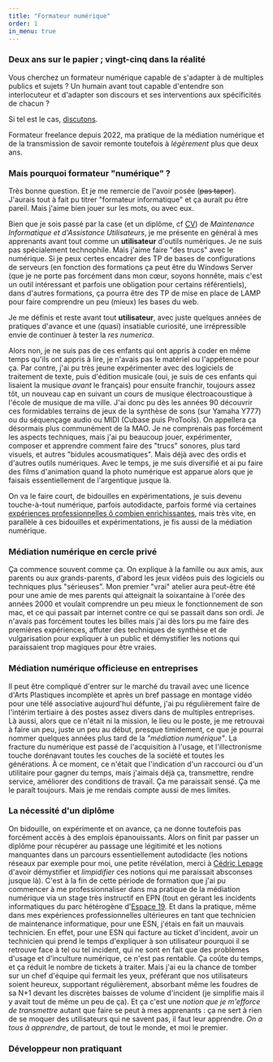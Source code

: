 ```yaml
---
title: "Formateur numérique"
order: 1
in_menu: true
---
```

### Deux ans sur le papier ; vingt-cinq dans la réalité

Vous cherchez un formateur numérique capable de s'adapter à de multiples publics et sujets ? Un humain avant tout capable d'entendre son interlocuteur et d'adapter son discours et ses interventions aux spécificités de chacun ?

Si tel est le cas, [discutons](https://galthubu.github.io/formateur/contact.html).

Formateur freelance depuis 2022, ma pratique de la médiation numérique et de la transmission de savoir remonte toutefois à _légèrement_ plus que deux ans.

### Mais pourquoi formateur "numérique" ?

Très bonne question. Et je me remercie de l'avoir posée (~~pas taper~~). J'aurais tout à fait pu titrer "formateur informatique" et ça aurait pu être pareil. Mais j'aime bien jouer sur les mots, ou avec eux.

Bien que je sois passé par la case (et un diplôme, cf [CV](https://galthubu.github.io/formateur/cv%20exhaustif.html)) de _Maintenance Informatique et d'Assistance Utilisateurs_, je me présente en général à mes apprenants avant tout comme un **utilisateur** d'outils numériques. Je ne suis pas spécialement technophile. Mais j'aime faire "des trucs" avec le numérique. Si je peux certes encadrer des TP de bases de configurations de serveurs (en fonction des formations ça peut être du Windows Server (que je ne porte pas forcément dans mon cœur, soyons honnête, mais c'est un outil intéressant et parfois une obligation pour certains référentiels), dans d'autres formations, ça pourra être des TP de mise en place de LAMP pour faire comprendre un peu (mieux) les bases du web. 

Je me définis et reste avant tout **utilisateur**, avec juste quelques années de pratiques d'avance et une (quasi) insatiable curiosité, une irrépressible envie de continuer à tester la _res numerica_.

Alors non, je ne suis pas de ces enfants qui ont appris à coder en même temps qu'ils ont appris à lire, je n'avais pas le matériel ou l'appétence pour ça. Par contre, j'ai pu très jeune expérimenter avec des logiciels de traitement de texte, puis d'édition musicale (oui, je suis de ces enfants qui lisaient la musique _avant_ le français) pour ensuite franchir, toujours assez tôt, un nouveau cap en suivant un cours de musique électroacoustique à l'école de musique de ma ville. J'ai donc pu dès les années 90 découvrir ces formidables terrains de jeux de la synthèse de sons (sur Yamaha Y777) ou du séquençage audio ou MIDI (Cubase puis ProTools). On appellera ça désormais plus communément de la MAO. Je ne comprenais pas forcément les aspects techniques, mais j'ai pu beaucoup jouer, expérimenter, composer et apprendre comment faire des "trucs" sonores, plus tard visuels, et autres "bidules acousmatiques". Mais déjà avec des ordis et d'autres outils numériques. Avec le temps, je me suis diversifié et ai pu faire des films d'animation quand la photo numérique est apparue alors que je faisais essentiellement de l'argentique jusque là.

On va le faire court, de bidouilles en expérimentations, je suis devenu touche-à-tout numérique, parfois autodidacte, parfois formé via certaines [expériences professionnelles ô combien enrichissantes](http://itineracy.free.fr/), mais très vite, en parallèle à ces bidouilles et expérimentations, je fis aussi de la médiation numérique.

### Médiation numérique en cercle privé

Ça commence souvent comme ça. On explique à la famille ou aux amis, aux parents ou aux grands-parents, d'abord les jeux vidéos puis des logiciels ou techniques plus "sérieuses". Mon premier "vrai" atelier aura peut-être été pour une amie de mes parents qui atteignait la soixantaine à l'orée des années 2000 et voulait comprendre un peu mieux le fonctionnement de son mac, et ce qui passait par internet contre ce qui se passait dans son ordi. Je n'avais pas forcément toutes les billes mais j'ai dès lors pu me faire des premières expériences, affuter des techniques de synthèse et de vulgarisation pour expliquer à un public et démystifier les notions qui paraissaient trop magiques pour être vraies.

### Médiation numérique officieuse en entreprises

Il peut être compliqué d'entrer sur le marché du travail avec une licence d'Arts Plastiques incomplète et après un bref passage en montage vidéo pour une télé associative aujourd'hui défunte, j'ai pu régulièrement faire de l'intérim tertiaire à des postes assez divers dans de multiples entreprises. Là aussi, alors que ce n'était ni la mission, le lieu ou le poste, je me retrouvai à faire un peu, juste un peu au début, presque timidement, ce que je pourrai nommer quelques années plus tard de la _"médiation numérique"_. La fracture du numérique est passé de l'acquisition à l'usage, et l'illectronisme touche dorénavant toutes les couches de la société et toutes les générations. À ce moment, ce n'était que l'indication d'un raccourci ou d'un utilitaire pour gagner du temps, mais j'aimais déjà ça, transmettre, rendre service, améliorer des conditions de travail. Ça me paraissait sensé. Ça me le paraît toujours. Mais je me rendais compte aussi de mes limites. 

### La nécessité d'un diplôme

On bidouille, on expérimente et on avance, ça ne donne toutefois pas forcément accès à des emplois épanouissants. Alors on finit par passer un diplôme pour récupérer au passage une légitimité et les notions manquantes dans un parcours essentiellement autodidacte (les notions réseaux par exemple pour moi, une petite révélation, merci à [Cédric Lepage](https://conferences-gesticulees.net/conferences/capitalisme-20/) d'avoir démystifier et _limpidifier_ ces notions qui me paraissait absconses jusque là). C'est à la fin de cette période de formation que j'ai pu commencer à me professionnaliser dans ma pratique de la médiation numérique via un stage très instructif en EPN (tout en gérant les incidents informatiques du parc hétérogène d'[Espace 19](https://espace19.org/).
Et dans la pratique, même dans mes expériences professionnelles ultérieures en tant que technicien de maintenance informatique, pour une ESN, j'étais en fait un mauvais technicien. En effet, pour une ESN qui facture au ticket d'incident, avoir un technicien qui prend le temps d'expliquer à son utilisateur pourquoi il se retrouve face à tel ou tel incident, qui ne sont en fait que des problèmes d'usage et d'inculture numérique, ce n'est pas rentable. Ça coûte du temps, et ça réduit le nombre de tickets à traiter. Mais j'ai eu la chance de tomber sur un chef d'équipe qui fermait les yeux, préférant que nos utilisateurs soient heureux, supportant régulièrement, absorbant même les foudres de sa N+1 devant les discrètes baisses de volume d'incident (je simplifie mais il y avait tout de même un peu de ça). 
Et ça c'est une *notion que je m'efforce de transmettre* autant que faire se peut à mes apprenants : ça ne sert à rien de se moquer des utilisateurs qui ne savent pas, il faut leur apprendre. *On a tous à apprendre*, de partout, de tout le monde, et moi le premier. 

### Développeur non pratiquant 
